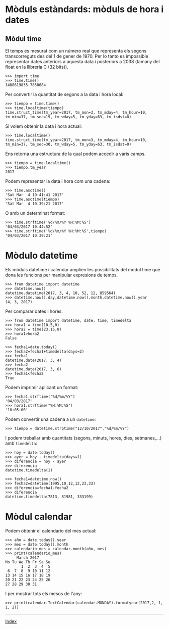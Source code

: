 # Mòduls estàndards: mòduls de hora i dates

## Mòdul time

El temps es mesurat com un número real que representa els segons transcorreguts des del 1 de gener de 1970. Per lo tanto es impossible representar dates anteriors a aquesta data i posteriors a 2038	(tamany del float en la llibreria C (32 bits)).

	>>> import time
	>>> time.time()
	1488619835.7858684

Per convertir la quantitat de segons a la data i hora local:

	>>> tiempo = time.time()
	>>> time.localtime(tiempo)
	time.struct_time(tm_year=2017, tm_mon=3, tm_mday=4, tm_hour=10, tm_min=37, tm_sec=19, tm_wday=5, tm_yday=63, tm_isdst=0)

Si volem obtenir la data i hora actual:

	>>> time.localtime()
	time.struct_time(tm_year=2017, tm_mon=3, tm_mday=4, tm_hour=10, tm_min=37, tm_sec=30, tm_wday=5, tm_yday=63, tm_isdst=0)

Ens retorna una estructura de la qual podem accedir a varis camps.

	>>> tiempo = time.localtime()
	>>> tiempo.tm_year
	2017

Podem representar la data i hora com una cadena:

	>>> time.asctime()
	'Sat Mar  4 10:41:41 2017'
	>>> time.asctime(tiempo)
	'Sat Mar  4 10:39:21 2017'

O amb un determinat format:

	>>> time.strftime('%d/%m/%Y %H:%M:%S')
	'04/03/2017 10:44:52'
	>>> time.strftime('%d/%m/%Y %H:%M:%S',tiempo)
	'04/03/2017 10:39:21'

# Mòdulo datetime

Els mòduls datetime i calendar amplien les possibilitats del mòdul time que dona les funcions per manipular expresions de temps.

	>>> from datetime import datetime
	>>> datetime.now()
	datetime.datetime(2017, 3, 4, 10, 52, 12, 859564)
	>>> datetime.now().day,datetime.now().month,datetime.now().year
	(4, 3, 2017)

Per comparar dates i hores:

	>>> from datetime import datetime, date, time, timedelta
	>>> hora1 = time(10,5,0)
	>>> hora2 = time(23,15,0)
	>>> hora1>hora2
	False

	>>> fecha1=date.today()
	>>> fecha2=fecha1+timedelta(days=2)
	>>> fecha1
	datetime.date(2017, 3, 4)
	>>> fecha2
	datetime.date(2017, 3, 6)
	>>> fecha1<fecha2
	True

Podem imprimir aplicant un format:

	>>> fecha1.strftime("%d/%m/%Y")
	'04/03/2017'
	>>> hora1.strftime("%H:%M:%S")
	'10:05:00'

Podem convertir una cadena a un `datetime`:

	>>> tiempo = datetime.strptime("12/10/2017","%d/%m/%Y")

I podem treballar amb quantitats (segons, minuts, hores, dies, setmanes,...) amb `timedelta`:

	>>> hoy = date.today()
	>>> ayer = hoy - timedelta(days=1)
	>>> diferencia = hoy - ayer
	>>> diferencia
	datetime.timedelta(1)

	>>> fecha1=datetime.now()
	>>> fecha2=datetime(1995,10,12,12,23,33)
	>>> diferencia=fecha1-fecha2
	>>> diferencia
	datetime.timedelta(7813, 81981, 333199)

# Mòdul calendar

Podem obtenir el calendario del mes actual:

	>>> año = date.today().year 
	>>> mes = date.today().month
	>>> calendario_mes = calendar.month(año, mes)
	>>> print(calendario_mes)
	     March 2017
	Mo Tu We Th Fr Sa Su
	       1  2  3  4  5
	 6  7  8  9 10 11 12
	13 14 15 16 17 18 19
	20 21 22 23 24 25 26
	27 28 29 30 31

I per mostrar tots els mesos de l'any:

	>>> print(calendar.TextCalendar(calendar.MONDAY).formatyear(2017,2, 1, 1, 2))


***
[Index](../../../README.md)
